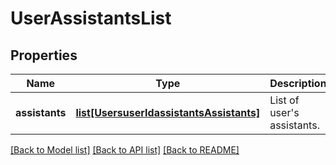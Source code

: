 # UserAssistantsList

## Properties
Name | Type | Description | Notes
------------ | ------------- | ------------- | -------------
**assistants** | [**list[UsersuserIdassistantsAssistants]**](UsersuserIdassistantsAssistants.md) | List of user&#x27;s assistants. | [optional] 

[[Back to Model list]](../README.md#documentation-for-models) [[Back to API list]](../README.md#documentation-for-api-endpoints) [[Back to README]](../README.md)

